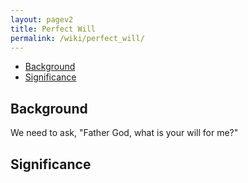 ```yaml
---
layout: pagev2
title: Perfect Will
permalink: /wiki/perfect_will/
---
```

- [Background](#background)
- [Significance](#significance)

## Background

We need to ask, "Father God, what is your will for me?"

## Significance
